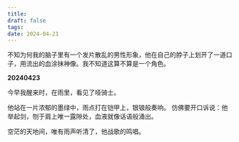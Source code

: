 ```yaml
---
title: 
draft: false
tags: 
date: 2024-04-21
---
```



不知为何我的脑子里有一个发片散乱的男性形象，他在自己的脖子上划开了一道口子，用流出的血涂抹神像。我不知道这算不算是一个角色。



 **20240423**
 
今早我醒来时，在雨里，看见了哑骑士。

他站在一片浓郁的墨绿中，雨点打在铠甲上，银锒般奏响。
仿佛要开口诉说：他举起剑，刎于肩上唯一露隙处，血液就像话语般涌出。

空茫的天地间，唯有雨声听清了，他战歌的鸣唱。